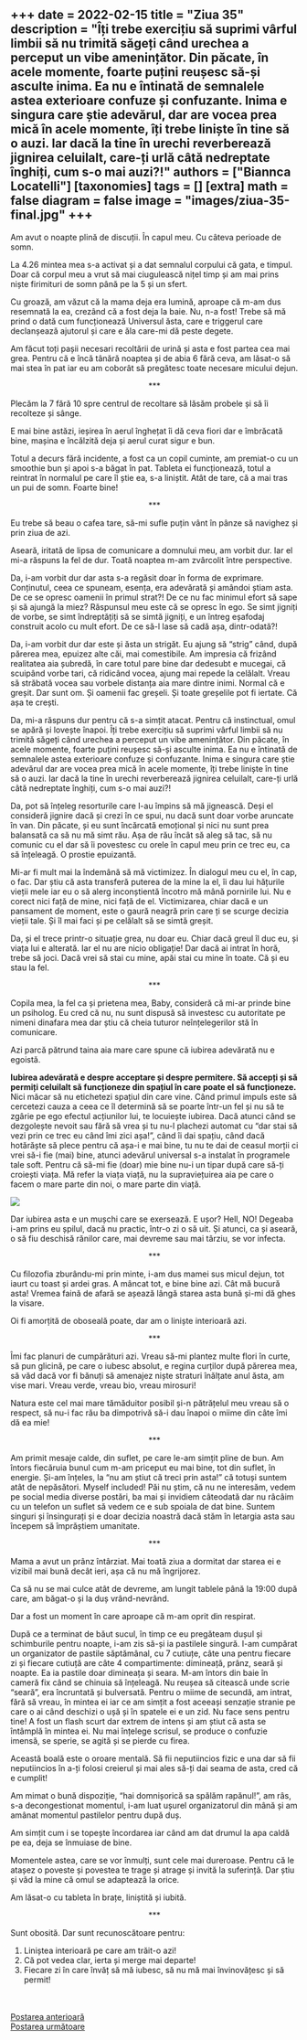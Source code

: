 
+++
date = 2022-02-15
title = "Ziua 35"
description = "Îți trebe exercițiu să suprimi vârful limbii să nu trimită săgeți când urechea a perceput un vibe amenințător. Din păcate, în acele momente, foarte puțini reușesc să-și asculte inima. Ea nu e întinată de semnalele astea exterioare confuze și confuzante. Inima e singura care știe adevărul, dar are vocea prea mică în acele momente, îți trebe liniște în tine să o auzi. Iar dacă la tine în urechi reverberează jignirea celuilalt, care-ți urlă câtă nedreptate înghiți, cum s-o mai auzi?!"
authors = ["Biannca Locatelli"]
[taxonomies]
tags = []
[extra]
math = false
diagram = false
image = "images/ziua-35-final.jpg"
+++
---

Am avut o noapte plină de discuții. În capul meu. Cu câteva perioade de somn.

La 4.26 mintea mea s-a activat și a dat semnalul corpului că gata, e timpul. Doar că corpul meu a vrut să mai ciugulească nițel timp și am mai prins niște firimituri de somn până pe la 5 și un sfert.

Cu groază, am văzut că la mama deja era lumină, aproape că m-am dus resemnată la ea, crezând că a fost deja la baie. Nu, n-a fost! Trebe să mă prind o dată cum funcționează Universul ăsta, care e triggerul care declanșează ajutorul și care e ăla care-mi dă peste degete.

Am făcut toți pașii necesari recoltării de urină și asta e fost partea cea mai grea. Pentru că e încă tânără noaptea și de abia 6 fără ceva, am lăsat-o să mai stea în pat iar eu am coborât să pregătesc toate necesare micului dejun.

<p style="text-align: center;">***</p>

Plecăm la 7 fără 10 spre centrul de recoltare să lăsăm probele și să îi recolteze și sânge.

E mai bine astăzi, ieșirea în aerul înghețat îi dă ceva fiori dar e îmbrăcată bine, mașina e încălzită deja și aerul curat sigur e bun.

Totul a decurs fără incidente, a fost ca un copil cuminte, am premiat-o cu un smoothie bun și apoi s-a băgat în pat. Tableta ei funcționează, totul a reintrat în normalul pe care îl știe ea, s-a liniștit. Atât de tare, că a mai tras un pui de somn. Foarte bine!

<p style="text-align: center;">***</p>

Eu trebe să beau o cafea tare, să-mi sufle puțin vânt în pânze să navighez și prin ziua de azi.

Aseară, iritată de lipsa de comunicare a domnului meu, am vorbit dur. Iar el mi-a răspuns la fel de dur. Toată noaptea m-am zvârcolit între perspective.

Da, i-am vorbit dur dar asta s-a regăsit doar în forma de exprimare. Conținutul, ceea ce spuneam, esența, era adevărată și amândoi știam asta. De ce se opresc oamenii în primul strat?! De ce nu fac minimul efort să sape și să ajungă la miez? Răspunsul meu este că se opresc în ego. Se simt jigniți de vorbe, se simt îndreptățiți să se simtă jigniți, e un întreg eșafodaj construit acolo cu mult efort. De ce să-l lase să cadă așa, dintr-odată?!

Da, i-am vorbit dur dar este și ăsta un strigăt. Eu ajung să “strig” când, după părerea mea, epuizez alte căi, mai comestibile. Am impresia că frizând realitatea aia șubredă, în care totul pare bine dar dedesubt e mucegai, că scuipând vorbe tari, că ridicând vocea, ajung mai repede la celălalt. Vreau să străbată vocea sau vorbele distanța aia mare dintre inimi. Normal că e greșit. Dar sunt om. Și oamenii fac greșeli. Și toate greșelile pot fi iertate. Că așa te crești.

Da, mi-a răspuns dur pentru că s-a simțit atacat. Pentru că instinctual, omul se apără și lovește înapoi. Îți trebe exercițiu să suprimi vârful limbii să nu trimită săgeți când urechea a perceput un vibe amenințător. Din păcate, în acele momente, foarte puțini reușesc să-și asculte inima. Ea nu e întinată de semnalele astea exterioare confuze și confuzante. Inima e singura care știe adevărul dar are vocea prea mică în acele momente, îți trebe liniște în tine să o auzi. Iar dacă la tine în urechi reverberează jignirea celuilalt, care-ți urlă câtă nedreptate înghiți, cum s-o mai auzi?!

Da, pot să înțeleg resorturile care l-au împins să mă jignească. Deși el consideră jignire dacă și crezi în ce spui, nu dacă sunt doar vorbe aruncate în van. Din păcate, și eu sunt încărcată emoțional și nici nu sunt prea balansată ca să nu mă simt rău. Așa de rău încât să aleg să tac, să nu comunic cu el dar să îi povestesc cu orele în capul meu prin ce trec eu, ca să înțeleagă. O prostie epuizantă.

Mi-ar fi mult mai la îndemână să mă victimizez. În dialogul meu cu el, în cap, o fac. Dar știu că asta transferă puterea de la mine la el, îi dau lui hățurile vieții mele iar eu o să alerg inconștientă încotro mă mână pornirile lui. Nu e corect nici față de mine, nici față de el. Victimizarea, chiar dacă e un pansament de moment, este o gaură neagră prin care ți se scurge decizia vieții tale. Și îl mai faci și pe celălalt să se simtă greșit.

Da, și el trece printr-o situație grea, nu doar eu. Chiar dacă greul îl duc eu, și viața lui e alterată. Iar el nu are nicio obligație! Dar dacă ai intrat în horă, trebe să joci. Dacă vrei să stai cu mine, apăi stai cu mine în toate. Că și eu stau la fel.

<p style="text-align: center;">***</p>

Copila mea, la fel ca și prietena mea, Baby, consideră că mi-ar prinde bine un psiholog. Eu cred că nu, nu sunt dispusă să investesc cu autoritate pe nimeni dinafara mea dar știu că cheia tuturor neînțelegerilor stă în comunicare.

Azi parcă pătrund taina aia mare care spune că iubirea adevărată nu e egoistă.

**Iubirea adevărată e despre acceptare și despre permitere. Să accepți și să permiți celuilalt să funcționeze din spațiul în care poate el să funcționeze.** Nici măcar să nu etichetezi spațiul din care vine. Când primul impuls este să cercetezi cauza a ceea ce îl determină să se poarte într-un fel și nu să te zgârie pe ego efectul acțiunilor lui, te locuiește iubirea. Dacă atunci când se dezgolește nevoit sau fără să vrea și tu nu-l plachezi automat cu “dar stai să vezi prin ce trec eu când îmi zici așa!”, când îi dai spațiu, când dacă hotărăște să plece pentru că așa-i e mai bine, tu nu te dai de ceasul morții ci vrei să-i fie (mai) bine, atunci adevărul universal s-a instalat în programele tale soft. Pentru că să-mi fie (doar) mie bine nu-i un tipar după care să-ți croiești viața. Mă refer la viața viață, nu la supraviețuirea aia pe care o facem o mare parte din noi, o mare parte din viață.


<div class="flex justify-center">
  <img src="images/FB_IMG_1578948528623.jpg" />
</div>

Dar iubirea asta e un mușchi care se exersează. E ușor? Hell, NO! Degeaba i-am prins eu șpilul, dacă nu practic, într-o zi o să uit. Și atunci, ca și aseară, o să fiu deschisă rănilor care, mai devreme sau mai târziu, se vor infecta.

<p style="text-align: center;">***</p>

Cu filozofia zburându-mi prin minte, i-am dus mamei sus micul dejun, tot iaurt cu toast și ardei gras. A mâncat tot, e bine bine azi. Cât mă bucură asta! Vremea faină de afară se așează lângă starea asta bună și-mi dă ghes la visare.

Oi fi amorțită de oboseală poate, dar am o liniște interioară azi.

<p style="text-align: center;">***</p>

Îmi fac planuri de cumpărături azi. Vreau să-mi plantez multe flori în curte, să pun glicină, pe care o iubesc absolut, e regina curților după părerea mea, să văd dacă vor fi bănuți să amenajez niște straturi înălțate anul ăsta, am vise mari. Vreau verde, vreau bio, vreau mirosuri!

Natura este cel mai mare tămăduitor posibil și-n pătrățelul meu vreau să o respect, să nu-i fac rău ba dimpotrivă să-i dau înapoi o miime din câte îmi dă ea mie!

<p style="text-align: center;">***</p>

Am primit mesaje calde, din suflet, pe care le-am simțit pline de bun. Am întors fiecăruia bunul cum m-am priceput eu mai bine, tot din suflet, în energie. Și-am înțeles, la “nu am știut că treci prin asta!” că totuși suntem atât de nepăsători. Myself included! Păi nu știm, că nu ne interesăm, vedem pe social media diverse postări, ba mai și invidiem câteodată dar nu râcâim cu un telefon un suflet să vedem ce e sub spoiala de dat bine. Suntem singuri și însingurați și e doar decizia noastră dacă stăm în letargia asta sau începem să împrăștiem umanitate.

<p style="text-align: center;">***</p>

Mama a avut un prânz întârziat. Mai toată ziua a dormitat dar starea ei e vizibil mai bună decât ieri, așa că nu mă îngrijorez.

Ca să nu se mai culce atât de devreme, am lungit tablele până la 19:00 după care, am băgat-o și la duș vrând-nevrând.

Dar a fost un moment în care aproape că m-am oprit din respirat.

După ce a terminat de băut sucul, în timp ce eu pregăteam dușul și schimburile pentru noapte, i-am zis să-și ia pastilele singură. I-am cumpărat un organizator de pastile săptămânal, cu 7 cutiuțe, câte una pentru fiecare zi și fiecare cutiuță are câte 4 compartimente: dimineață, prânz, seară și noapte. Ea ia pastile doar dimineața și seara. M-am întors din baie în cameră fix când se chinuia să înțeleagă. Nu reușea să citească unde scrie “seară”, era încruntată și bulversată. Pentru o miime de secundă, am intrat, fără să vreau, în mintea ei iar ce am simțit a fost aceeași senzație stranie pe care o ai când deschizi o ușă și în spatele ei e un zid. Nu face sens pentru tine! A fost un flash scurt dar extrem de intens și am știut că asta se întâmplă în mintea ei. Nu mai înțelege scrisul, se produce o confuzie imensă, se sperie, se agită și se pierde cu firea.

Această boală este o oroare mentală. Să fii neputiincios fizic e una dar să fii neputiincios în a-ți folosi creierul și mai ales să-ți dai seama de asta, cred că e cumplit!

Am mimat o bună dispoziție, “hai domnișorică sa spălăm rapănul!”, am râs, s-a decongestionat momentul, i-am luat ușurel organizatorul din mână și am amânat momentul pastilelor pentru după duș.

Am simțit cum i se topește încordarea iar când am dat drumul la apa caldă pe ea, deja se înmuiase de bine.

Momentele astea, care se vor înmulți, sunt cele mai dureroase. Pentru că le atașez o poveste și povestea te trage și atrage și invită la suferință. Dar știu și văd la mine că omul se adaptează la orice.

Am lăsat-o cu tableta în brațe, liniștită și iubită.

<p style="text-align: center;">***</p>

Sunt obosită. Dar sunt recunoscătoare pentru:
1. Liniștea interioară pe care am trăit-o azi!
2. Că pot vedea clar, ierta și merge mai departe!
3. Fiecare zi în care învăț să mă iubesc, să nu mă mai învinovățesc și să permit!

<br/>

<br/>

<div class="flex justify-between">
  <div>
    <a href="/blog/ziua-34/">Postarea anterioară</a>
  </div>
  <div>
    <a href="/blog/ziua-36/">Postarea următoare</a>
  </div>
</div>
